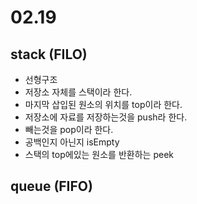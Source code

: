 # 02.19
## stack (FILO)
- 선형구조
- 저장소 자체를 스택이라 한다.
- 마지막 삽입된 원소의 위치를 top이라 한다.
- 저장소에 자료를 저장하는것을 push라 한다.
- 빼는것을 pop이라 한다.
- 공백인지 아닌지 isEmpty
- 스택의 top에있는 원소를 반환하는 peek
## queue (FIFO)